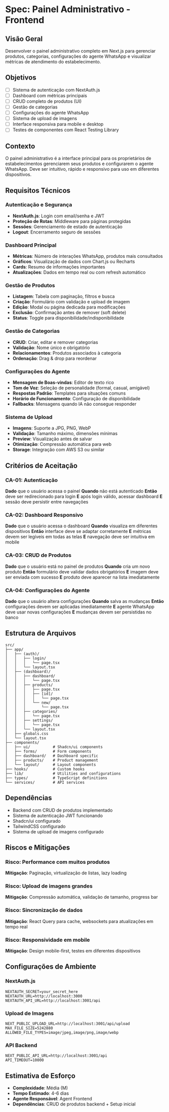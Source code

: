 # Spec: Painel Administrativo - Frontend

## Visão Geral

Desenvolver o painel administrativo completo em Next.js para gerenciar produtos, categorias, configurações do agente WhatsApp e visualizar métricas de atendimento do estabelecimento.

## Objetivos

- [ ] Sistema de autenticação com NextAuth.js
- [ ] Dashboard com métricas principais
- [ ] CRUD completo de produtos (UI)
- [ ] Gestão de categorias
- [ ] Configurações do agente WhatsApp
- [ ] Sistema de upload de imagens
- [ ] Interface responsiva para mobile e desktop
- [ ] Testes de componentes com React Testing Library

## Contexto

O painel administrativo é a interface principal para os proprietários de estabelecimentos gerenciarem seus produtos e configurarem o agente WhatsApp. Deve ser intuitivo, rápido e responsivo para uso em diferentes dispositivos.

## Requisitos Técnicos

### Autenticação e Segurança
- **NextAuth.js**: Login com email/senha e JWT
- **Proteção de Rotas**: Middleware para páginas protegidas
- **Sessões**: Gerenciamento de estado de autenticação
- **Logout**: Encerramento seguro de sessões

### Dashboard Principal
- **Métricas**: Número de interações WhatsApp, produtos mais consultados
- **Gráficos**: Visualização de dados com Chart.js ou Recharts
- **Cards**: Resumo de informações importantes
- **Atualizações**: Dados em tempo real ou com refresh automático

### Gestão de Produtos
- **Listagem**: Tabela com paginação, filtros e busca
- **Criação**: Formulário com validação e upload de imagem
- **Edição**: Modal ou página dedicada para modificações
- **Exclusão**: Confirmação antes de remover (soft delete)
- **Status**: Toggle para disponibilidade/indisponibilidade

### Gestão de Categorias
- **CRUD**: Criar, editar e remover categorias
- **Validação**: Nome único e obrigatório
- **Relacionamentos**: Produtos associados à categoria
- **Ordenação**: Drag & drop para reordenar

### Configurações do Agente
- **Mensagem de Boas-vindas**: Editor de texto rico
- **Tom de Voz**: Seleção de personalidade (formal, casual, amigável)
- **Respostas Padrão**: Templates para situações comuns
- **Horário de Funcionamento**: Configuração de disponibilidade
- **Fallbacks**: Mensagens quando IA não consegue responder

### Sistema de Upload
- **Imagens**: Suporte a JPG, PNG, WebP
- **Validação**: Tamanho máximo, dimensões mínimas
- **Preview**: Visualização antes de salvar
- **Otimização**: Compressão automática para web
- **Storage**: Integração com AWS S3 ou similar

## Critérios de Aceitação

### CA-01: Autenticação
**Dado** que o usuário acessa o painel
**Quando** não está autenticado
**Então** deve ser redirecionado para login
**E** após login válido, acessar dashboard
**E** sessão deve persistir entre navegações

### CA-02: Dashboard Responsivo
**Dado** que o usuário acessa o dashboard
**Quando** visualiza em diferentes dispositivos
**Então** interface deve se adaptar corretamente
**E** métricas devem ser legíveis em todas as telas
**E** navegação deve ser intuitiva em mobile

### CA-03: CRUD de Produtos
**Dado** que o usuário está no painel de produtos
**Quando** cria um novo produto
**Então** formulário deve validar dados obrigatórios
**E** imagem deve ser enviada com sucesso
**E** produto deve aparecer na lista imediatamente

### CA-04: Configurações do Agente
**Dado** que o usuário altera configurações
**Quando** salva as mudanças
**Então** configurações devem ser aplicadas imediatamente
**E** agente WhatsApp deve usar novas configurações
**E** mudanças devem ser persistidas no banco

## Estrutura de Arquivos

```
src/
├── app/
│   ├── (auth)/
│   │   ├── login/
│   │   │   └── page.tsx
│   │   └── layout.tsx
│   ├── (dashboard)/
│   │   ├── dashboard/
│   │   │   └── page.tsx
│   │   ├── products/
│   │   │   ├── page.tsx
│   │   │   ├── [id]/
│   │   │   │   └── page.tsx
│   │   │   └── new/
│   │   │       └── page.tsx
│   │   ├── categories/
│   │   │   └── page.tsx
│   │   ├── settings/
│   │   │   └── page.tsx
│   │   └── layout.tsx
│   ├── globals.css
│   └── layout.tsx
├── components/
│   ├── ui/          # Shadcn/ui components
│   ├── forms/       # Form components
│   ├── dashboard/   # Dashboard specific
│   ├── products/    # Product management
│   └── layout/      # Layout components
├── hooks/           # Custom hooks
├── lib/             # Utilities and configurations
├── types/           # TypeScript definitions
└── services/        # API services
```

## Dependências

- Backend com CRUD de produtos implementado
- Sistema de autenticação JWT funcionando
- Shadcn/ui configurado
- TailwindCSS configurado
- Sistema de upload de imagens configurado

## Riscos e Mitigações

### Risco: Performance com muitos produtos
**Mitigação**: Paginação, virtualização de listas, lazy loading

### Risco: Upload de imagens grandes
**Mitigação**: Compressão automática, validação de tamanho, progress bar

### Risco: Sincronização de dados
**Mitigação**: React Query para cache, websockets para atualizações em tempo real

### Risco: Responsividade em mobile
**Mitigação**: Design mobile-first, testes em diferentes dispositivos

## Configurações de Ambiente

### NextAuth.js
```env
NEXTAUTH_SECRET=your_secret_here
NEXTAUTH_URL=http://localhost:3000
NEXTAUTH_API_URL=http://localhost:3001/api
```

### Upload de Imagens
```env
NEXT_PUBLIC_UPLOAD_URL=http://localhost:3001/api/upload
MAX_FILE_SIZE=5242880
ALLOWED_FILE_TYPES=image/jpeg,image/png,image/webp
```

### API Backend
```env
NEXT_PUBLIC_API_URL=http://localhost:3001/api
API_TIMEOUT=10000
```

## Estimativa de Esforço

- **Complexidade**: Média (M)
- **Tempo Estimado**: 4-6 dias
- **Agente Responsável**: Agent Frontend
- **Dependências**: CRUD de produtos backend + Setup inicial
